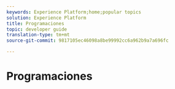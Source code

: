 ```yaml
---
keywords: Experience Platform;home;popular topics
solution: Experience Platform
title: Programaciones
topic: developer guide
translation-type: tm+mt
source-git-commit: 9817105ec46098a8be99992cc6a962b9a7a696fc

---
```



# Programaciones
